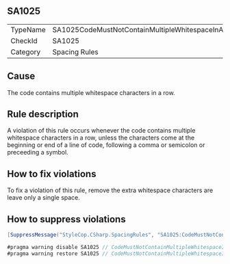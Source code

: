 ﻿## SA1025

<table>
<tr>
  <td>TypeName</td>
  <td>SA1025CodeMustNotContainMultipleWhitespaceInARow</td>
</tr>
<tr>
  <td>CheckId</td>
  <td>SA1025</td>
</tr>
<tr>
  <td>Category</td>
  <td>Spacing Rules</td>
</tr>
</table>

## Cause

The code contains multiple whitespace characters in a row.

## Rule description

A violation of this rule occurs whenever the code contains multiple whitespace characters in a row, unless the characters come at the beginning or end of a line of code, 
                    following a comma or semicolon or preceeding a symbol.

## How to fix violations

To fix a violation of this rule, remove the extra whitespace characters are leave only a single space.

## How to suppress violations

```csharp
[SuppressMessage("StyleCop.CSharp.SpacingRules", "SA1025:CodeMustNotContainMultipleWhitespaceInARow", Justification = "Reviewed.")]
```

```csharp
#pragma warning disable SA1025 // CodeMustNotContainMultipleWhitespaceInARow
#pragma warning restore SA1025 // CodeMustNotContainMultipleWhitespaceInARow
```
